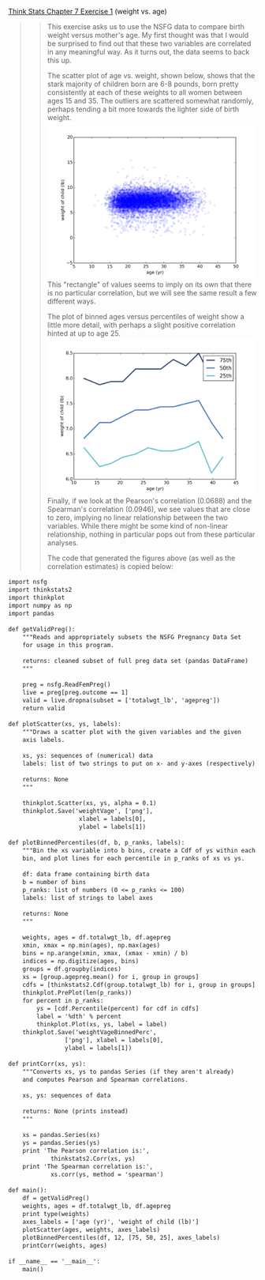 [Think Stats Chapter 7 Exercise 1](http://greenteapress.com/thinkstats2/html/thinkstats2008.html#toc70) (weight vs. age)

>> This exercise asks us to use the NSFG data to compare birth weight versus mother's age. My first thought was that I would be surprised to find out that these two variables are correlated in any meaningful way. As it turns out, the data seems to back this up. 
>> 
>> The scatter plot of age vs. weight, shown below, shows that the stark majority of children born are 6-8 pounds, born pretty consistently at each of these weights to all women between ages 15 and 35. The outliers are scattered somewhat randomly, perhaps tending a bit more towards the lighter side of birth weight.
>> ![weightVage](weightVage.png)
>> This "rectangle" of values seems to imply on its own that there is no particular correlation, but we will see the same result a few different ways.
>> 
>> The plot of binned ages versus percentiles of weight show a little more detail, with perhaps a slight positive correlation hinted at up to age 25.
>> ![weightVageBinned](weightVageBinnedPerc.png)
>> Finally, if we look at the Pearson's correlation (0.0688) and the Spearman's correlation (0.0946), we see values that are close to zero, implying no linear relationship between the two variables. While there might be some kind of non-linear relationship, nothing in particular pops out from these particular analyses.
>> 
>> The code that generated the figures above (as well as the correlation estimates) is copied below:

```
import nsfg
import thinkstats2
import thinkplot
import numpy as np
import pandas

def getValidPreg():
    """Reads and appropriately subsets the NSFG Pregnancy Data Set
    for usage in this program.

    returns: cleaned subset of full preg data set (pandas DataFrame)
    """

    preg = nsfg.ReadFemPreg()
    live = preg[preg.outcome == 1]
    valid = live.dropna(subset = ['totalwgt_lb', 'agepreg'])
    return valid

def plotScatter(xs, ys, labels):
    """Draws a scatter plot with the given variables and the given 
    axis labels.
    
    xs, ys: sequences of (numerical) data
    labels: list of two strings to put on x- and y-axes (respectively)

    returns: None
    """

    thinkplot.Scatter(xs, ys, alpha = 0.1)
    thinkplot.Save('weightVage', ['png'], 
    				xlabel = labels[0], 
    				ylabel = labels[1])

def plotBinnedPercentiles(df, b, p_ranks, labels): 
    """Bin the xs variable into b bins, create a Cdf of ys within each
    bin, and plot lines for each percentile in p_ranks of xs vs ys.

    df: data frame containing birth data
    b = number of bins
    p_ranks: list of numbers (0 <= p_ranks <= 100)
    labels: list of strings to label axes

    returns: None
    """
    
    weights, ages = df.totalwgt_lb, df.agepreg
    xmin, xmax = np.min(ages), np.max(ages)
    bins = np.arange(xmin, xmax, (xmax - xmin) / b)
    indices = np.digitize(ages, bins)
    groups = df.groupby(indices)
    xs = [group.agepreg.mean() for i, group in groups]
    cdfs = [thinkstats2.Cdf(group.totalwgt_lb) for i, group in groups]
    thinkplot.PrePlot(len(p_ranks))
    for percent in p_ranks:
        ys = [cdf.Percentile(percent) for cdf in cdfs]
        label = '%dth' % percent
        thinkplot.Plot(xs, ys, label = label)
    thinkplot.Save('weightVageBinnedPerc', 
    			['png'], xlabel = labels[0], 
    			ylabel = labels[1])

def printCorr(xs, ys):
    """Converts xs, ys to pandas Series (if they aren't already)
    and computes Pearson and Spearman correlations.

    xs, ys: sequences of data
    
    returns: None (prints instead)
    """

    xs = pandas.Series(xs)
    ys = pandas.Series(ys)
    print 'The Pearson correlation is:',
    		thinkstats2.Corr(xs, ys)
    print 'The Spearman correlation is:', 
    		xs.corr(ys, method = 'spearman')

def main():
    df = getValidPreg()
    weights, ages = df.totalwgt_lb, df.agepreg
    print type(weights)
    axes_labels = ['age (yr)', 'weight of child (lb)']
    plotScatter(ages, weights, axes_labels)
    plotBinnedPercentiles(df, 12, [75, 50, 25], axes_labels)
    printCorr(weights, ages)

if __name__ == '__main__':
    main()
```